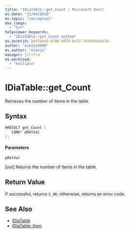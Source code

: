 ```yaml
---
title: "IDiaTable::get_Count | Microsoft Docs"
ms.date: "11/04/2016"
ms.topic: "conceptual"
dev_langs:
  - "C++"
helpviewer_keywords:
  - "IDiaTable::get_Count method"
ms.assetid: bb47abe8-6706-4679-bc52-79f6444dae7e
author: "mikejo5000"
ms.author: "mikejo"
manager: jillfra
ms.workload:
  - "multiple"
---
```

# IDiaTable::get_Count
Retrieves the number of items in the table.

## Syntax

```C++
HRESULT get_Count ( 
   LONG* pRetVal
);
```

#### Parameters
 `pRetVal`

[out] Returns the number of items in the table.

## Return Value
 If successful, returns `S_OK`; otherwise, returns an error code.

## See Also
- [IDiaTable](../../debugger/debug-interface-access/idiatable.md)
- [IDiaTable::Item](../../debugger/debug-interface-access/idiatable-item.md)
